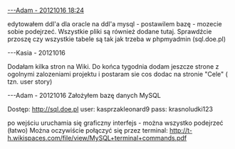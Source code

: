 <u>---Adam - 20121016 18:24</u>

edytowałem ddl'a dla oracle na ddl'a mysql - postawilem bazę - mozecie sobie podejrzeć. Wszystkie pliki są również dodane tutaj. Sprawdźcie przoszę czy wszystkie tabele są tak jak trzeba w phpmyadmin (sql.doe.pl)


---Kasia - 20121016

Dodałam kilka stron na Wiki. Do końca tygodnia dodam jeszcze strone z ogolnymi zalozeniami projektu i postaram sie cos dodac na stronie "Cele" ( tzn. user story)


---Adam - 20121016
Założyłem bazę danych MySQL

Dostęp:
http://sql.doe.pl
user: kasprzakleonard9
pass: krasnoludki123

po wejściu uruchamia się graficzny interfejs - można wszystko podejrzeć (łatwo)
Można oczywiście połączyć się przez terminal: http://t-h.wikispaces.com/file/view/MySQL+terminal+commands.pdf

